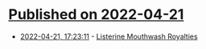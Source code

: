 # [Published on 2022-04-21](index.md)

* [2022-04-21, 17:23:11](https://news.ycombinator.com/item?id=31112411) - [Listerine Mouthwash Royalties](https://auctions.royaltyexchange.com/orderbook/asset-detail/4580)

